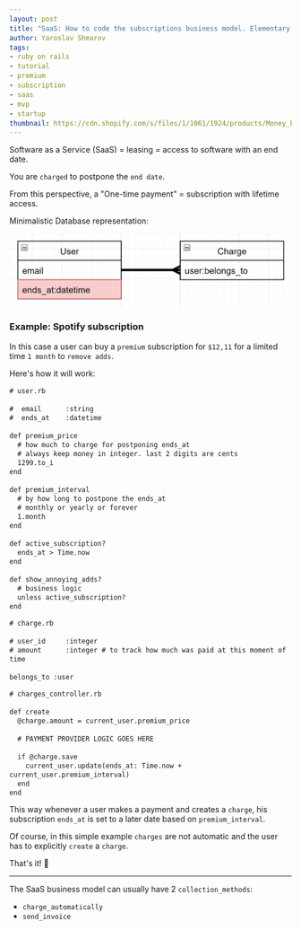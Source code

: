 ```yaml
---
layout: post
title: "SaaS: How to code the subscriptions business model. Elementary level"
author: Yaroslav Shmarov
tags: 
- ruby on rails
- tutorial
- premium
- subscription
- saas
- mvp
- startup
thumbnail: https://cdn.shopify.com/s/files/1/1061/1924/products/Money_Bag_Emoji_grande.png?v=1571606064
---
```


Software as a Service (SaaS) = leasing = access to software with an end date.

You are `charged` to postpone the `end date`.

From this perspective, a "One-time payment" = subscription with lifetime access.

Minimalistic Database representation:

![subscription-uml-1](/assets/2020-11-23-how-to-code-the-subscription-business-model-saas-service-as-a-service/subscription-uml-1.png)

### Example: Spotify subscription

In this case a user can buy a  `premium` subscription for `$12,11` for a limited time `1 month` to `remove adds`.

Here's how it will work:

```
# user.rb

#  email      :string
#  ends_at    :datetime

def premium_price
  # how much to charge for postponing ends_at
  # always keep money in integer. last 2 digits are cents
  1299.to_i 
end

def premium_interval
  # by how long to postpone the ends_at
  # monthly or yearly or forever
  1.month 
end

def active_subscription?
  ends_at > Time.now
end

def show_annoying_adds?
  # business logic
  unless active_subscription?
end
```

```
# charge.rb

# user_id     :integer
# amount      :integer # to track how much was paid at this moment of time

belongs_to :user
```

```
# charges_controller.rb

def create
  @charge.amount = current_user.premium_price

  # PAYMENT PROVIDER LOGIC GOES HERE

  if @charge.save
    current_user.update(ends_at: Time.now + current_user.premium_interval)
  end
end
```

This way whenever a user makes a payment and creates a `charge`, 
his subscription `ends_at` is set to a later date based on `premium_interval`.

Of course, in this simple example `charges` are not automatic and the user has to explicitly `create` a `charge`.

That's it! 🤠

****

The SaaS business model can usually have 2 `collection_methods`:
* `charge_automatically` 
* `send_invoice` 

